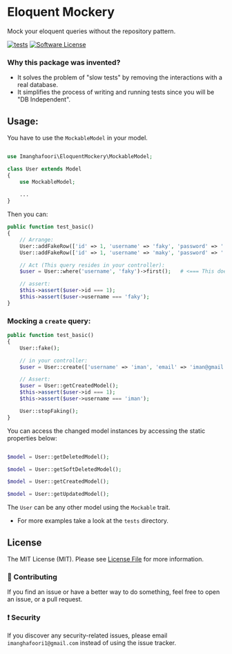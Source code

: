 # Eloquent Mockery

Mock your eloquent queries without the repository pattern.



[![tests](https://github.com/imanghafoori1/eloquent-mockery/actions/workflows/tests.yml/badge.svg?branch=main)](https://github.com/imanghafoori1/eloquent-mockery/actions/workflows/tests.yml)
<a href="https://github.com/imanghafoori1/eloquent-mockery/blob/main/LICENSE"><img src="https://camo.githubusercontent.com/d885b3999bb863974fb67118174bb0402d089a89/68747470733a2f2f696d672e736869656c64732e696f2f62616467652f6c6963656e73652d4d49542d626c75652e7376673f7374796c653d726f756e642d737175617265" alt="Software License" data-canonical-src="https://img.shields.io/badge/license-MIT-blue.svg?style=round-square" style="max-width:100%;"></a>

### Why this package was invented?
- It solves the problem of "slow tests" by removing the interactions with a real database.
- It simplifies the process of writing and running tests since you will be "DB Independent".

## Usage:
You have to use the `MockableModel` in your model.

```php

use Imanghafoori\EloquentMockery\MockableModel;

class User extends Model
{
    use MockableModel;
    
    ...
}

```

Then you can:
```php
public function test_basic()
{
    // Arrange:
    User::addFakeRow(['id' => 1, 'username' => 'faky', 'password' => '...']);
    User::addFakeRow(['id' => 1, 'username' => 'maky', 'password' => '...']]);

    // Act (This query resides in your controller):
    $user = User::where('username', 'faky')->first();   # <=== This does NOT connect to DB.

    // assert:
    $this->assert($user->id === 1);
    $this->assert($user->username === 'faky');
}
```


### Mocking a `create` query:
```php
public function test_basic()
{
    User::fake();

    // in your controller:
    $user = User::create(['username' => 'iman', 'email' => 'iman@gmail.com']);   # <=== This does NOT connect to DB.

    // Assert:
    $user = User::getCreatedModel();
    $this->assert($user->id === 1);
    $this->assert($user->username === 'iman');

    User::stopFaking();
}
```
You can access the changed model instances by accessing the static properties below:
```php

$model = User::getDeletedModel();

$model = User::getSoftDeletedModel();

$model = User::getCreatedModel();

$model = User::getUpdatedModel();

```
The `User` can be any other model using the `Mockable` trait.


- For more examples take a look at the `tests` directory.

<a name="license"></a>
## License

The MIT License (MIT). Please see [License File](LICENSE.md) for more information.


<a name="contributing"></a>

### :raising_hand: Contributing
If you find an issue or have a better way to do something, feel free to open an issue, or a pull request.

<a name="security"></a>
### :exclamation: Security
If you discover any security-related issues, please email `imanghafoori1@gmail.com` instead of using the issue tracker.



